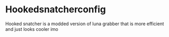 # Hookedsnatcherconfig
Hooked snatcher is a modded version of luna grabber that is more efficient and just looks cooler imo
